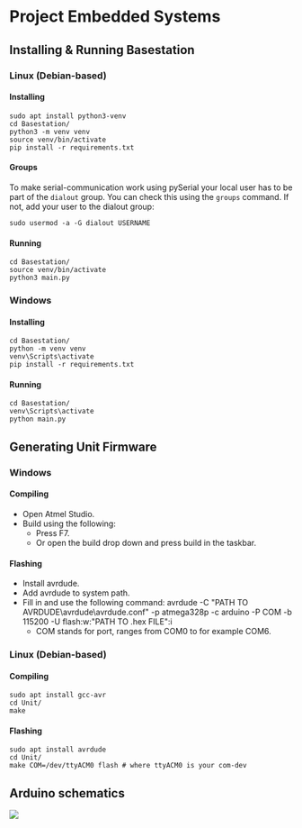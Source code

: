 # Project Embedded Systems

## Installing & Running Basestation

### Linux (Debian-based)

#### Installing

```
sudo apt install python3-venv
cd Basestation/
python3 -m venv venv
source venv/bin/activate
pip install -r requirements.txt
```

#### Groups

To make serial-communication work using pySerial your local user has to be part of the `dialout` group. You can check this using the `groups` command. If not, add your user to the dialout group:

```
sudo usermod -a -G dialout USERNAME
```

#### Running

```
cd Basestation/
source venv/bin/activate
python3 main.py
```

### Windows

#### Installing

```
cd Basestation/
python -m venv venv
venv\Scripts\activate  
pip install -r requirements.txt
```

#### Running

```
cd Basestation/
venv\Scripts\activate  
python main.py
```

## Generating Unit Firmware

### Windows

#### Compiling

* Open Atmel Studio.
* Build using the following:
	- Press F7.
	- Or open the build drop down and press build in the taskbar.

#### Flashing

* Install avrdude.
* Add avrdude to system path.
* Fill in and use the following command: avrdude -C "PATH TO AVRDUDE\avrdude\avrdude.conf" -p atmega328p -c arduino -P COM -b 115200 -U flash:w:"PATH TO .hex FILE":i
	- COM stands for port, ranges from COM0 to for example COM6.

### Linux (Debian-based)

#### Compiling

```
sudo apt install gcc-avr
cd Unit/
make
```

#### Flashing

```
sudo apt install avrdude
cd Unit/
make COM=/dev/ttyACM0 flash # where ttyACM0 is your com-dev
```

## Arduino schematics

![](https://i.imgur.com/wYyTmsN.png)
